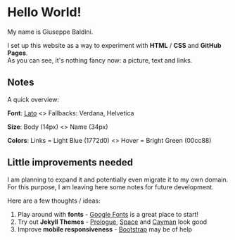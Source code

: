 # Hello World! 

My name is Giuseppe Baldini.

I set up this website as a way to experiment with **HTML** / **CSS** and **GitHub Pages**.  
As you can see, it's nothing fancy now: a picture, text and links. 

## Notes

A quick overview:

**Font**: [Lato](https://fonts.google.com/specimen/Lato) <> Fallbacks: Verdana, Helvetica

**Size**: Body (14px) <> Name (34px)

**Colors**: Links = Light Blue (1772d0) <> Hover = Bright Green (00cc88) 


## Little improvements needed

I am planning to expand it and potentially even migrate it to my own domain. For this purpose, I am leaving here some notes for future development.  

Here are a few thoughts / ideas:

1. Play around with **fonts** - [Google Fonts](https://fonts.google.com/) is a great place to start!
2. Try out **Jekyll Themes**  - [Prologue](http://jekyllthemes.org/themes/jekyll-theme-prologue/), [Space](http://jekyllthemes.org/themes/space-jekyll-template/) and [Cayman](http://jekyllthemes.org/themes/cayman-theme/) look good
3. Improve **mobile responsiveness** - [Bootstrap](https://getbootstrap.com/) may be of help
